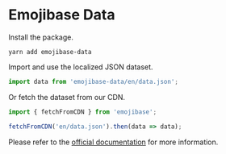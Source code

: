 # Emojibase Data

Install the package.

```
yarn add emojibase-data
```

Import and use the localized JSON dataset.

```js
import data from 'emojibase-data/en/data.json';
```

Or fetch the dataset from our CDN.

```js
import { fetchFromCDN } from 'emojibase';

fetchFromCDN('en/data.json').then(data => data);
```

Please refer to the [official documentation](https://github.com/milesj/emojibase) for more information.
